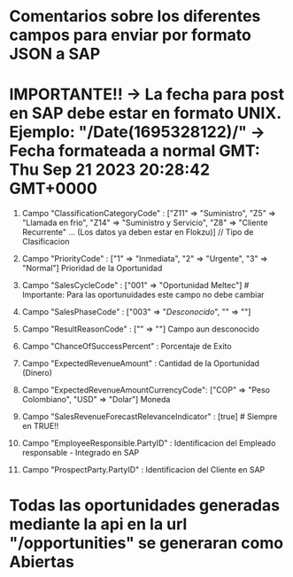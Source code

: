 # Comentarios sobre los diferentes campos para enviar por formato JSON a SAP

# IMPORTANTE!! -> La fecha para post en SAP debe estar en formato UNIX. Ejemplo: "/Date(1695328122)/" -> Fecha formateada a normal GMT: Thu Sep 21 2023 20:28:42 GMT+0000 

1. Campo "ClassificationCategoryCode" : ["Z11" => "Suministro", "Z5" => "Llamada en frio", "Z14" => "Suministro y Servicio", "Z8" => "Cliente Recurrente" ... (Los datos ya deben estar en Flokzu)] // Tipo de Clasificacion

2. Campo "PriorityCode" : ["1" => "Inmediata", "2" => "Urgente", "3" => "Normal"] Prioridad de la Oportunidad

3. Campo "SalesCycleCode" : ["001" => "Oportunidad Meltec"] # Importante: Para las oportunuidades este campo no debe cambiar

4. Campo "SalesPhaseCode" : ["003" => "*Desconocido*", "" => ""]

5. Campo "ResultReasonCode" : ["" => ""] Campo aun desconocido

6. Campo "ChanceOfSuccessPercent" : Porcentaje de Exito

7. Campo "ExpectedRevenueAmount" : Cantidad de la Oportunidad (Dinero)

8. Campo "ExpectedRevenueAmountCurrencyCode": ["COP" => "Peso Colombiano", "USD" => "Dolar"] Moneda

9. Campo "SalesRevenueForecastRelevanceIndicator" : [true] # Siempre en TRUE!!

10. Campo "EmployeeResponsible.PartyID" : Identificacion del Empleado responsable - Integrado en SAP

11. Campo "ProspectParty.PartyID" : Identificacion del Cliente en SAP

# Todas las oportunidades generadas mediante la api en la url "/opportunities" se generaran como Abiertas